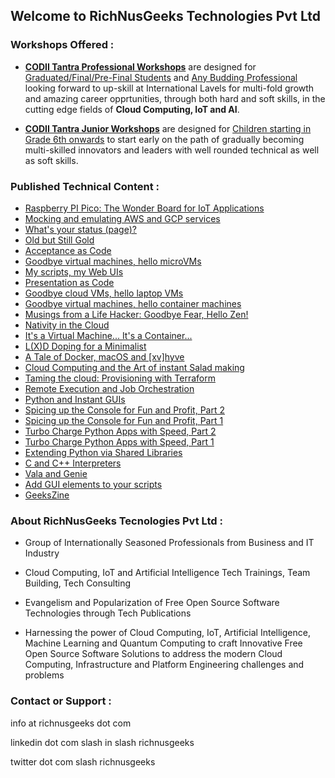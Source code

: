## Welcome to RichNusGeeks Technologies Pvt Ltd


### Workshops Offered :

- **[CODII Tantra Professional Workshops](slides/cdtrntrp.pdf)** are designed for <ins>Graduated/Final/Pre-Final Students</ins> and <ins>Any Budding Professional</ins>
looking forward to up-skill at International Lavels for multi-fold growth and amazing career opprtunities, through both hard and
soft skills, in the cutting edge fields of **Cloud Computing, IoT and AI**.

- **[CODII Tantra Junior Workshops](cdtntrj.md)** are designed for <ins>Children starting in Grade 6th onwards</ins> to start early on the path of
gradually becoming multi-skilled innovators and leaders with well rounded technical as well as soft skills.


### Published Technical Content :

- [Raspberry PI Pico: The Wonder Board for IoT Applications](https://www.opensourceforu.com/2025/02/raspberry-pi-pico-the-wonder-board-for-iot-applications/)
- [Mocking and emulating AWS and GCP services](https://www.admin-magazine.com/Archive/2024/82/Mocking-and-emulating-AWS-and-GCP-services)
- [What's your status (page)?](https://www.admin-magazine.com/Archive/2023/78/What-s-your-status-page)
- [Old but Still Gold](https://www.admin-magazine.com/Archive/2023/77/A-watchdog-for-every-modern-ix-server)
- [Acceptance as Code](https://www.admin-magazine.com/Archive/2023/73/Verifying-your-configuration)
- [Goodbye virtual machines, hello microVMs](https://www.admin-magazine.com/Archive/2022/71/Goodbye-virtual-machines-hello-microVMs)
- [My scripts, my Web UIs](https://www.linux-magazine.com/Issues/2022/263/OliveTin-and-Script-Server)
- [Presentation as Code](https://www.linux-magazine.com/Issues/2022/262/Present-Slide-Creator)
- [Goodbye cloud VMs, hello laptop VMs](https://www.admin-magazine.com/Archive/2022/69/Goodbye-cloud-VMs-hello-laptop-VMs)
- [Goodbye virtual machines, hello container machines](https://www.admin-magazine.com/Archive/2022/68/Goodbye-virtual-machines-hello-container-machines)
- [Musings from a Life Hacker: Goodbye Fear, Hello Zen!](https://medium.com/@ankur.floss/musings-from-a-life-hacker-goodbye-fear-hello-zen-ab1e11196376)
- [Nativity in the Cloud](https://medium.com/@ankur.floss/nativity-in-the-cloud-f14d9b197306)
- [It's a Virtual Machine... It's a Container...](https://www.linkedin.com/pulse/its-virtual-machine-container-ankur-kumar?trk=portfolio_article-card_title)
- [L(X)D Doping for a Minimalist](https://www.linkedin.com/pulse/lxd-doping-minimalist-ankur-kumar?trk=portfolio_article-card_title)
- [A Tale of Docker, macOS and [xv]hyve](https://www.linkedin.com/pulse/tale-docker-macos-xvhyve-ankur-kumar?trk=pulse-article_more-articles_related-content-card)
- [Cloud Computing and the Art of instant Salad making](https://www.linkedin.com/pulse/cloud-computing-art-instant-salad-making-ankur-kumar?trk=portfolio_article-card_title)
- [Taming the cloud: Provisioning with Terraform](http://opensourceforu.com/2017/10/taming-cloud-provisioning-terraform/)
- [Remote Execution and Job Orchestration](https://richnusgeeks.files.wordpress.com/2015/07/remotexecution_printversion.pdf)
- [Python and Instant GUIs](https://richnusgeeks.files.wordpress.com/2012/05/pythonandinstantgui.pdf)
- [Spicing up the Console for Fun and Profit, Part 2](https://www.opensourceforu.com/2011/11/spicing-up-console-for-fun-profit-2/)
- [Spicing up the Console for Fun and Profit, Part 1](https://www.opensourceforu.com/2011/08/spicing-up-console-for-fun-profit-1/)
- [Turbo Charge Python Apps with Speed, Part 2](https://www.opensourceforu.com/2010/12/turbo-charge-python-apps-with-speed-part-2/)
- [Turbo Charge Python Apps with Speed, Part 1](https://www.opensourceforu.com/2010/07/turbo-charge-python-apps-with-speed-part-1/)
- [Extending Python via Shared Libraries](https://www.opensourceforu.com/2010/05/extending-python-via-shared-libraries/)
- [C and C++ Interpreters](https://richnusgeeks.files.wordpress.com/2016/02/interpretation_lpm.pdf)
- [Vala and Genie](https://richnusgeeks.files.wordpress.com/2016/02/inthebottle_lpm1.pdf)
- [Add GUI elements to your scripts](https://richnusgeeks.files.wordpress.com/2016/02/dialog_lpm.pdf)
- [GeeksZine](https://richnusgeeks.wordpress.com/category/geekszine/)


### About RichNusGeeks Tecnologies Pvt Ltd :

- Group of Internationally Seasoned Professionals from Business and IT Industry

- Cloud Computing, IoT and Artificial Intelligence Tech Trainings, Team Building, Tech Consulting

- Evangelism and Popularization of Free Open Source Software Technologies through Tech Publications

- Harnessing the power of Cloud Computing, IoT, Artificial Intelligence, Machine Learning and Quantum Computing to craft
  Innovative Free Open Source Software Solutions to address the modern Cloud Computing, Infrastructure
  and Platform Engineering challenges and problems

### Contact or Support :

info at richnusgeeks dot com

linkedin dot com slash in slash richnusgeeks

twitter dot com slash richnusgeeks
